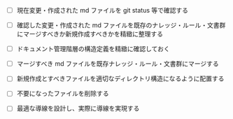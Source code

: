 
- [ ] 現在変更・作成された md ファイルを git status 等で確認する
- [ ] 確認した変更・作成された md ファイルを既存のナレッジ・ルール・文書群にマージすべきか新規作成すべきかを精緻に整理する
- [ ] ドキュメント管理階層の構造定義を精緻に確認しておく
- [ ] マージすべき md ファイルを既存ナレッジ・ルール・文書群にマージする
- [ ] 新規作成とすべきファイルを適切なディレクトリ構造になるように配置する
- [ ] 不要になったファイルを削除する
- [ ] 最適な導線を設計し、実際に導線を実現する


